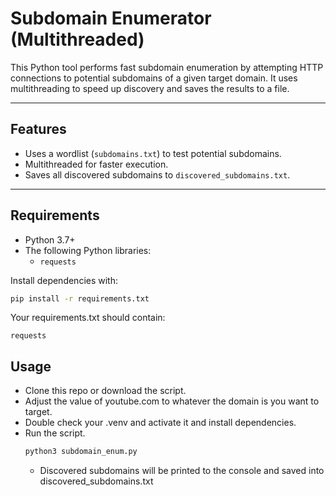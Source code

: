 # Subdomain Enumerator (Multithreaded)

This Python tool performs fast subdomain enumeration by attempting HTTP connections to potential subdomains of a given target domain.
It uses multithreading to speed up discovery and saves the results to a file.

---

## Features
- Uses a wordlist (`subdomains.txt`) to test potential subdomains.
- Multithreaded for faster execution.
- Saves all discovered subdomains to `discovered_subdomains.txt`.

---

## Requirements
- Python 3.7+
- The following Python libraries:
  - `requests`

Install dependencies with:

```bash
pip install -r requirements.txt
```
Your requirements.txt should contain:

```
requests
```

## Usage

- Clone this repo or download the script.
- Adjust the value of youtube.com to whatever the domain is you want to target.
- Double check your .venv and activate it and install dependencies.
- Run the script.
  ```bash
  python3 subdomain_enum.py
  ```
  - Discovered subdomains will be printed to the console and saved into discovered_subdomains.txt
